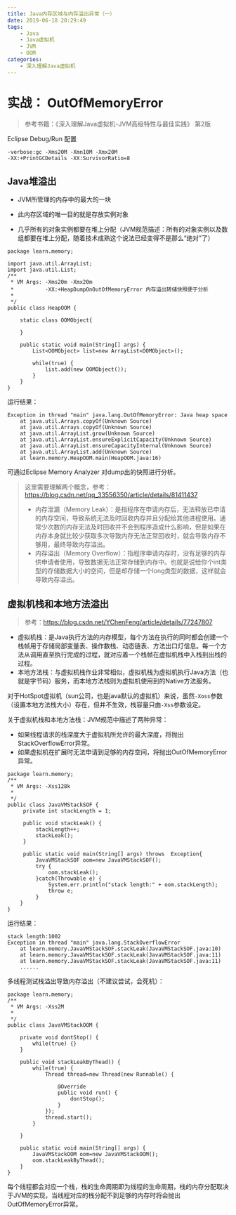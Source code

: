 ```yaml
---
title: Java内存区域与内存溢出异常（一）
date: 2019-06-18 20:29:49
tags:
	- Java
	- Java虚拟机
	- JVM
	- OOM
categories:
	- 深入理解Java虚拟机
---
```


# 实战： OutOfMemoryError
> 参考书籍：《深入理解Java虚拟机-JVM高级特性与最佳实践》 第2版

Eclipse Debug/Run 配置
```
-verbose:gc -Xms20M -Xmn10M -Xmx20M 
-XX:+PrintGCDetails -XX:SurvivorRatio=8
```

## Java堆溢出

- JVM所管理的内存中的最大的一块

- 此内存区域的唯一目的就是存放实例对象

- 几乎所有的对象实例都要在堆上分配（JVM规范描述：所有的对象实例以及数组都要在堆上分配，随着技术成熟这个说法已经变得不是那么“绝对”了）

  <!-- more-->

```
package learn.memory;

import java.util.ArrayList;
import java.util.List;
/**
 * VM Args: -Xms20m -Xmx20m
 *          -XX:+HeapDumpOnOutOfMemoryError 内存溢出转储快照便于分析
 *
 */
public class HeapOOM {
	
	static class OOMObject{
		
	}
	
	public static void main(String[] args) {
		List<OOMObject> list=new ArrayList<OOMObject>();
		
		while(true) {
			list.add(new OOMObject());
		}
	}
}
```
运行结果：
```
Exception in thread "main" java.lang.OutOfMemoryError: Java heap space
	at java.util.Arrays.copyOf(Unknown Source)
	at java.util.Arrays.copyOf(Unknown Source)
	at java.util.ArrayList.grow(Unknown Source)
	at java.util.ArrayList.ensureExplicitCapacity(Unknown Source)
	at java.util.ArrayList.ensureCapacityInternal(Unknown Source)
	at java.util.ArrayList.add(Unknown Source)
	at learn.memory.HeapOOM.main(HeapOOM.java:16)
```

可通过Eclipse Memory Analyzer 对dump出的快照进行分析。

> 这里需要理解两个概念，参考：https://blog.csdn.net/qq_33556350/article/details/81411437
> - 内存泄漏（Memory Leak）：是指程序在申请内存后，无法释放已申请的内存空间，导致系统无法及时回收内存并且分配给其他进程使用。通常少次数的内存无法及时回收并不会到程序造成什么影响，但是如果在内存本身就比较少获取多次导致内存无法正常回收时，就会导致内存不够用，最终导致内存溢出。
> - 内存溢出（Memory Overflow）：指程序申请内存时，没有足够的内存供申请者使用，导致数据无法正常存储到内存中。也就是说给你个int类型的存储数据大小的空间，但是却存储一个long类型的数据，这样就会导致内存溢出。

## 虚拟机栈和本地方法溢出

> 参考：https://blog.csdn.net/YChenFeng/article/details/77247807

- 虚拟机栈：是Java执行方法的内存模型，每个方法在执行的同时都会创建一个栈帧用于存储局部变量表、操作数栈、动态链表、方法出口灯信息。每一个方法从调用直至执行完成的过程，就对应着一个栈帧在虚拟机栈中入栈到出栈的过程。
- 本地方法栈：与虚拟机栈作业非常相似，虚拟机栈为虚拟机执行Java方法（也就是字节码）服务，而本地方法栈则为虚拟机使用到的Native方法服务。

对于HotSpot虚拟机（sun公司，也是java默认的虚拟机）来说，虽然`-Xoss`参数（设置本地方法栈大小）存在，但并不生效，栈容量只由`-Xss`参数设定。

关于虚拟机栈和本地方法栈：JVM规范中描述了两种异常：
- 如果线程请求的栈深度大于虚拟机所允许的最大深度，将抛出StackOverflowError异常。
- 如果虚拟机在扩展时无法申请到足够的内存空间，将抛出OutOfMemoryError异常。



```
package learn.memory;
/**
 * VM Args: -Xss128k
 *
 */
public class JavaVMStackSOF {
	 private int stackLength = 1;
	 
	 public void stackLeak() {
		 stackLength++;
		 stackLeak();
	 }
	 
	 public static void main(String[] args) throws  Exception{
		 JavaVMStackSOF oom=new JavaVMStackSOF();
		 try {
			 oom.stackLeak();
		 }catch(Throwable e) {
			 System.err.println("stack length:" + oom.stackLength);
			 throw e;
		 }		
	}
}
```
运行结果：
```
stack length:1002
Exception in thread "main" java.lang.StackOverflowError
	at learn.memory.JavaVMStackSOF.stackLeak(JavaVMStackSOF.java:10)
	at learn.memory.JavaVMStackSOF.stackLeak(JavaVMStackSOF.java:11)
	at learn.memory.JavaVMStackSOF.stackLeak(JavaVMStackSOF.java:11)
	......
```

多线程测试栈溢出导致内存溢出（不建议尝试，会死机）：

```
package learn.memory;
/**
 * VM Args: -Xss2M
 *
 */
public class JavaVMStackOOM {
	
	private void dontStop() {
		while(true) {}
	}
	
	public void stackLeakByThead() {
		while(true) {
			Thread thread=new Thread(new Runnable() {
				
				@Override
				public void run() {
					dontStop();
				}
			});
			thread.start();
		}
		
	}
	
	public static void main(String[] args) {
		JavaVMStackOOM oom=new JavaVMStackOOM();
		oom.stackLeakByThead();
	}
}
```
每个线程都会对应一个栈，栈的生命周期即为线程的生命周期，栈的内存分配取决于JVM的实现，当线程对应的栈分配不到足够的内存时将会抛出 OutOfMemoryError异常。